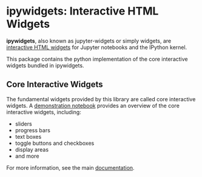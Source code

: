 # ipywidgets: Interactive HTML Widgets

**ipywidgets**, also known as jupyter-widgets or simply widgets, are
[interactive HTML widgets](https://github.com/jupyter-widgets/ipywidgets/blob/main/docs/source/examples/Index.ipynb)
for Jupyter notebooks and the IPython kernel.

This package contains the python implementation of the core interactive widgets bundled in ipywidgets.

## Core Interactive Widgets

The fundamental widgets provided by this library are called core interactive
widgets. A [demonstration notebook](https://github.com/jupyter-widgets/ipywidgets/blob/main/docs/source/examples/Index.ipynb)
provides an overview of the core interactive widgets, including:

- sliders
- progress bars
- text boxes
- toggle buttons and checkboxes
- display areas
- and more

For more information, see the main [documentation](https://github.com/jupyter-widgets/ipywidgets#readme).
